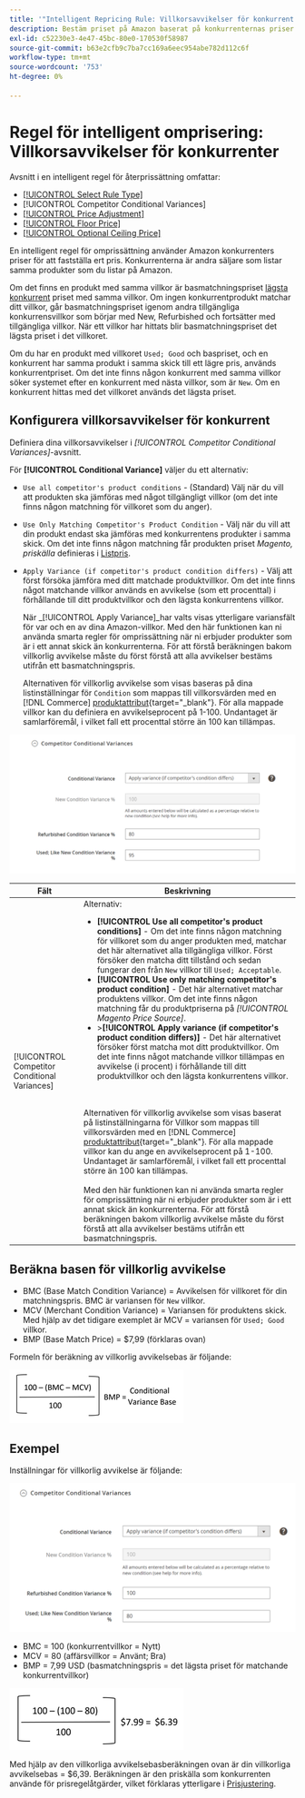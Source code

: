 ```yaml
---
title: '"Intelligent Repricing Rule: Villkorsavvikelser för konkurrent'
description: Bestäm priset på Amazon baserat på konkurrenternas priser och villkor genom att skapa en intelligent regel för omprissättning.
exl-id: c52230e3-4e47-45bc-80e0-170530f58987
source-git-commit: b63e2cfb9c7ba7cc169a6eec954abe782d112c6f
workflow-type: tm+mt
source-wordcount: '753'
ht-degree: 0%

---
```


# Regel för intelligent omprisering: Villkorsavvikelser för konkurrenter

Avsnitt i en intelligent regel för återprissättning omfattar:

- [[!UICONTROL Select Rule Type]](./intelligent-repricing-rules.md)
- [!UICONTROL Competitor Conditional Variances]
- [[!UICONTROL Price Adjustment]](./price-adjustment.md)
- [[!UICONTROL Floor Price]](./floor-price.md)
- [[!UICONTROL Optional Ceiling Price]](./optional-ceiling-price.md)

En intelligent regel för omprissättning använder Amazon konkurrenters priser för att fastställa ert pris. Konkurrenterna är andra säljare som listar samma produkter som du listar på Amazon.

Om det finns en produkt med samma villkor är basmatchningspriset [lägsta konkurrent](./lowest-competitor-pricing.md) priset med samma villkor. Om ingen konkurrentprodukt matchar ditt villkor, går basmatchningspriset igenom andra tillgängliga konkurrensvillkor som börjar med New, Refurbished och fortsätter med tillgängliga villkor. När ett villkor har hittats blir basmatchningspriset det lägsta priset i det villkoret.

Om du har en produkt med villkoret `Used; Good` och baspriset, och en konkurrent har samma produkt i samma skick till ett lägre pris, används konkurrentpriset. Om det inte finns någon konkurrent med samma villkor söker systemet efter en konkurrent med nästa villkor, som är `New`. Om en konkurrent hittas med det villkoret används det lägsta priset.

## Konfigurera villkorsavvikelser för konkurrent

Definiera dina villkorsavvikelser i _[!UICONTROL Competitor Conditional Variances]_-avsnitt.

För **[!UICONTROL Conditional Variance]** väljer du ett alternativ:

- `Use all competitor's product conditions` - (Standard) Välj när du vill att produkten ska jämföras med något tillgängligt villkor (om det inte finns någon matchning för villkoret som du anger).

- `Use Only Matching Competitor's Product Condition` - Välj när du vill att din produkt endast ska jämföras med konkurrentens produkter i samma skick. Om det inte finns någon matchning får produkten priset _Magento, priskälla_ definieras i [Listpris](./listing-price.md).

- `Apply Variance (if competitor's product condition differs)` - Välj att först försöka jämföra med ditt matchade produktvillkor. Om det inte finns något matchande villkor används en avvikelse (som ett procenttal) i förhållande till ditt produktvillkor och den lägsta konkurrentens villkor.

   När _[!UICONTROL Apply Variance]_har valts visas ytterligare variansfält för var och en av dina Amazon-villkor. Med den här funktionen kan ni använda smarta regler för omprissättning när ni erbjuder produkter som är i ett annat skick än konkurrenterna. För att förstå beräkningen bakom villkorlig avvikelse måste du först förstå att alla avvikelser bestäms utifrån ett basmatchningspris.

   Alternativen för villkorlig avvikelse som visas baseras på dina listinställningar för `Condition` som mappas till villkorsvärden med en [!DNL Commerce] [produktattribut](https://docs.magento.com/user-guide/catalog/product-attributes.html){target="_blank"}. För alla mappade villkor kan du definiera en avvikelseprocent på 1-100. Undantaget är samlarföremål, i vilket fall ett procenttal större än 100 kan tillämpas.

![Regel för intelligent omprisering - villkorliga avvikelser för konkurrenter](assets/amazon-competitor-cond-variances.png)

| Fält | Beskrivning |
|--- |--- |
| [!UICONTROL Competitor Conditional Variances] | Alternativ: <ul><li>**[!UICONTROL Use all competitor's product conditions]** - Om det inte finns någon matchning för villkoret som du anger produkten med, matchar det här alternativet alla tillgängliga villkor. Först försöker den matcha ditt tillstånd och sedan fungerar den från `New` villkor till `Used; Acceptable`.</li><li>**[!UICONTROL Use only matching competitor's product condition]** - Det här alternativet matchar produktens villkor. Om det inte finns någon matchning får du produktpriserna på _[!UICONTROL Magento Price Source]_.</li><li>>**[!UICONTROL Apply variance (if competitor's product condition differs)]** - Det här alternativet försöker först matcha mot ditt produktvillkor. Om det inte finns något matchande villkor tillämpas en avvikelse (i procent) i förhållande till ditt produktvillkor och den lägsta konkurrentens villkor.</li></ul><br><br>Alternativen för villkorlig avvikelse som visas baserat på listinställningarna för Villkor som mappas till villkorsvärden med en [!DNL Commerce] [produktattribut](https://docs.magento.com/user-guide/catalog/product-attributes.html){target="_blank"}. För alla mappade villkor kan du ange en avvikelseprocent på 1-100. Undantaget är samlarföremål, i vilket fall ett procenttal större än 100 kan tillämpas.<br><br>Med den här funktionen kan ni använda smarta regler för omprissättning när ni erbjuder produkter som är i ett annat skick än konkurrenterna. För att förstå beräkningen bakom villkorlig avvikelse måste du först förstå att alla avvikelser bestäms utifrån ett basmatchningspris. |

## Beräkna basen för villkorlig avvikelse

- BMC (Base Match Condition Variance) = Avvikelsen för villkoret för din matchningspris. BMC är variansen för `New` villkor.
- MCV (Merchant Condition Variance) = Variansen för produktens skick. Med hjälp av det tidigare exemplet är MCV = variansen för `Used; Good` villkor.
- BMP (Base Match Price) = $7,99 (förklaras ovan)

Formeln för beräkning av villkorlig avvikelsebas är följande:

![beräkningsformel för villkorlig avvikelsebas](assets/amazon-cond-variance-calc-1.png)

## Exempel

Inställningar för villkorlig avvikelse är följande:

![exempel på inställningar för villkorlig avvikelse](assets/amazon-cond-variances.png)

- BMC = 100 (konkurrentvillkor = Nytt)
- MCV = 80 (affärsvillkor = Använt; Bra)
- BMP = 7,99 USD (basmatchningspris = det lägsta priset för matchande konkurrentvillkor)

![exempel på beräkning av villkorlig avvikelsebas](assets/amazon-cond-variance-calc-2.png)

Med hjälp av den villkorliga avvikelsebasberäkningen ovan är din villkorliga avvikelsebas = $6,39. Beräkningen är den priskälla som konkurrenten använde för prisregelåtgärder, vilket förklaras ytterligare i [Prisjustering](./price-adjustment.md).
